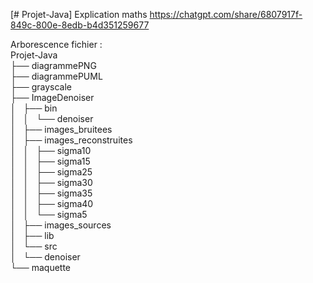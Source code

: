 [# Projet-Java]
Explication maths
https://chatgpt.com/share/6807917f-849c-800e-8edb-b4d351259677

Arborescence fichier :   
Projet-Java    
├── diagrammePNG  
├── diagrammePUML  
├── grayscale  
├── ImageDenoiser  
│   ├── bin  
│   │   └── denoiser  
│   ├── images_bruitees  
│   ├── images_reconstruites  
│   │   ├── sigma10  
│   │   ├── sigma15  
│   │   ├── sigma25  
│   │   ├── sigma30  
│   │   ├── sigma35  
│   │   ├── sigma40  
│   │   └── sigma5  
│   ├── images_sources  
│   ├── lib  
│   └── src  
│       └── denoiser  
└── maquette  


